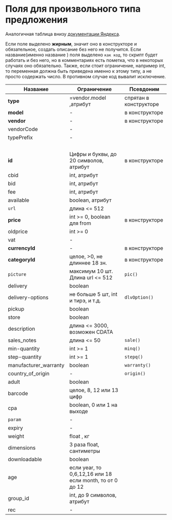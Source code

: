 Поля для произвольного типа предложения
============

Аналогичная таблица внизу [документации Яндекса](https://yandex.ru/support/partnermarket/export/vendor-model.html).

Если поле выделено **жирным**, значит оно в конструкторе и обязательное, создать описание без него не получится. Если
название(именно название ) поля выделено `как код`, то скрипт будет работать и без него, но в комментариях есть пометка,
что в некоторых случаях оно обязательно. Также, если стоит ограничение, например int, то переменная должна быть
приведена именно к этому типу, а не просто содержать число. В противном случае код вывалит исключение.

 Название	 			          | 			Ограничение						                                          | Псевдоним	             
------------------------|---------------------------------------------------------------|------------------------
| **type**				           | 			=vendor.model ,атрибут			                                  | спрятан в конструкторе 
| **model**				          | 						-					                                                  | в конструкторе         
| **vendor**				         | 						-					                                                  | в конструкторе         
| vendorCode				         | 						-					                                                  |
| typePrefix				         | 						-					                                                  |
| 						                 | 	<br>									                                                |
| **id** 				            | Цифры и буквы, до 20 символов, атрибут	                       | в конструкторе         
| cbid 					             | 			int, атрибут					                                          |
| bid 					              | 			int, атрибут					                                          |
| fee 					              | 			int, атрибут					                                          |
| available				          | 			boolean, атрибут				                                       |
| `url`					             | 				 длина <= 512				                                         |
| **price**				          | 	int >= 0, boolean для from 				                              | в конструкторе         
| oldprice 				          | 					int >= 0				                                             |
| vat 					              | 						-					                                                  |
| **currencyId**			      | 						-					                                                  | в конструкторе         
| **categoryId**			      | 		целое, >0, не длиннее 18 зн.		                              | в конструкторе         
| `picture`				          | 	максимум 10 шт. Длина url <= 512 		                          | `pic()`                
| delivery				           | 			boolean							                                             |
| delivery-options		     | не больше 5 шт, int и тирэ, и т.д.		                          | `dlvOption()`          
| pickup					            | 					boolean					                                             |
| store					             | 					boolean					                                             |
| description			         | 		длина <= 3000, возможен CDATA		                             |
| sales_notes			         | 				длина <= 50					                                          | `sale()`               
| min-quantity 			       | 					int >= 1				                                             | `minq()`               
| step-quantity			       | 					int >= 1				                                             | `stepq()`              
| manufacturer_warranty	 | 					boolean					                                             | `warranty()`           
| country_of_origin		    | 						-					                                                  | `origin()`             
| adult					             | 					boolean					                                             |
| barcode				            | 			целое, 8, 12 или 13 цифр		                                 |
| cpa					               | 			boolean, 0 или 1 на выходе		                               |
| `param`				            | 						-					                                                  |
| expiry					            | 						-					                                                  |
| weight					            | 					float , кг				                                           |
| dimensions				         | 		3 раза float, сантиметры			                                 |
| downloadable			        | 					boolean					                                             |
| age					               | если year, то 0,6,12,16 или 18 <br> если month, то от 0 до 12 |
| group_id				           | 		int, до 9 символов, атрибут			                              |
| rec					               | 						-					                                                  | 
